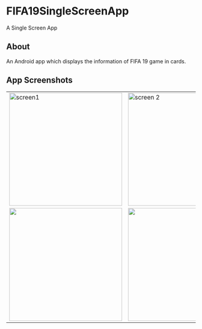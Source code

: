 # FIFA19SingleScreenApp
A Single Screen App


## About
An Android app which displays the information of  FIFA 19  game in cards. 

## App Screenshots
<table>
	<tr>
		<td>
			<img width="300" src="https://i.imgur.com/Ql28ONU.png" alt="screen1" />
		</td>
		<td>
			<img width="300" src="https://i.imgur.com/I05kNpQ.png" alt="screen 2" />
		</td>
		<td>
			<img width="300" src="https://i.imgur.com/DlEgll4.png" />
		</td>
	</tr>
	<tr>
		<td>
			<img width="300" src="https://i.imgur.com/DCWcJyi.png" />
		</td>
		<td>
			<img width="300" src="https://i.imgur.com/9FcQcu6.png" alt="" />
		</td>
	</tr>
</table>

